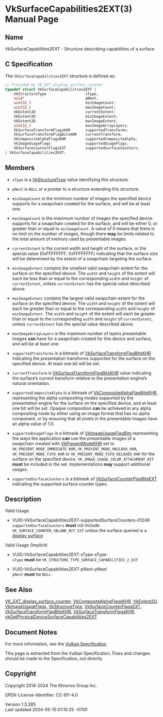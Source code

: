 # VkSurfaceCapabilities2EXT(3) Manual Page

## Name

VkSurfaceCapabilities2EXT - Structure describing capabilities of a
surface



## <a href="#_c_specification" class="anchor"></a>C Specification

The `VkSurfaceCapabilities2EXT` structure is defined as:

``` c
// Provided by VK_EXT_display_surface_counter
typedef struct VkSurfaceCapabilities2EXT {
    VkStructureType                  sType;
    void*                            pNext;
    uint32_t                         minImageCount;
    uint32_t                         maxImageCount;
    VkExtent2D                       currentExtent;
    VkExtent2D                       minImageExtent;
    VkExtent2D                       maxImageExtent;
    uint32_t                         maxImageArrayLayers;
    VkSurfaceTransformFlagsKHR       supportedTransforms;
    VkSurfaceTransformFlagBitsKHR    currentTransform;
    VkCompositeAlphaFlagsKHR         supportedCompositeAlpha;
    VkImageUsageFlags                supportedUsageFlags;
    VkSurfaceCounterFlagsEXT         supportedSurfaceCounters;
} VkSurfaceCapabilities2EXT;
```

## <a href="#_members" class="anchor"></a>Members

- `sType` is a [VkStructureType](https://registry.khronos.org/vulkan/specs/1.3-extensions/man/html/VkStructureType.html) value identifying
  this structure.

- `pNext` is `NULL` or a pointer to a structure extending this
  structure.

- `minImageCount` is the minimum number of images the specified device
  supports for a swapchain created for the surface, and will be at least
  one.

- `maxImageCount` is the maximum number of images the specified device
  supports for a swapchain created for the surface, and will be either
  0, or greater than or equal to `minImageCount`. A value of 0 means
  that there is no limit on the number of images, though there **may**
  be limits related to the total amount of memory used by presentable
  images.

- `currentExtent` is the current width and height of the surface, or the
  special value (0xFFFFFFFF, 0xFFFFFFFF) indicating that the surface
  size will be determined by the extent of a swapchain targeting the
  surface.

- `minImageExtent` contains the smallest valid swapchain extent for the
  surface on the specified device. The `width` and `height` of the
  extent will each be less than or equal to the corresponding `width`
  and `height` of `currentExtent`, unless `currentExtent` has the
  special value described above.

- `maxImageExtent` contains the largest valid swapchain extent for the
  surface on the specified device. The `width` and `height` of the
  extent will each be greater than or equal to the corresponding `width`
  and `height` of `minImageExtent`. The `width` and `height` of the
  extent will each be greater than or equal to the corresponding `width`
  and `height` of `currentExtent`, unless `currentExtent` has the
  special value described above.

- `maxImageArrayLayers` is the maximum number of layers presentable
  images **can** have for a swapchain created for this device and
  surface, and will be at least one.

- `supportedTransforms` is a bitmask of
  [VkSurfaceTransformFlagBitsKHR](https://registry.khronos.org/vulkan/specs/1.3-extensions/man/html/VkSurfaceTransformFlagBitsKHR.html)
  indicating the presentation transforms supported for the surface on
  the specified device. At least one bit will be set.

- `currentTransform` is
  [VkSurfaceTransformFlagBitsKHR](https://registry.khronos.org/vulkan/specs/1.3-extensions/man/html/VkSurfaceTransformFlagBitsKHR.html)
  value indicating the surface’s current transform relative to the
  presentation engine’s natural orientation.

- `supportedCompositeAlpha` is a bitmask of
  [VkCompositeAlphaFlagBitsKHR](https://registry.khronos.org/vulkan/specs/1.3-extensions/man/html/VkCompositeAlphaFlagBitsKHR.html),
  representing the alpha compositing modes supported by the presentation
  engine for the surface on the specified device, and at least one bit
  will be set. Opaque composition **can** be achieved in any alpha
  compositing mode by either using an image format that has no alpha
  component, or by ensuring that all pixels in the presentable images
  have an alpha value of 1.0.

- `supportedUsageFlags` is a bitmask of
  [VkImageUsageFlagBits](https://registry.khronos.org/vulkan/specs/1.3-extensions/man/html/VkImageUsageFlagBits.html) representing the
  ways the application **can** use the presentable images of a swapchain
  created with [VkPresentModeKHR](https://registry.khronos.org/vulkan/specs/1.3-extensions/man/html/VkPresentModeKHR.html) set to
  `VK_PRESENT_MODE_IMMEDIATE_KHR`, `VK_PRESENT_MODE_MAILBOX_KHR`,
  `VK_PRESENT_MODE_FIFO_KHR` or `VK_PRESENT_MODE_FIFO_RELAXED_KHR` for
  the surface on the specified device.
  `VK_IMAGE_USAGE_COLOR_ATTACHMENT_BIT` **must** be included in the set.
  Implementations **may** support additional usages.

- `supportedSurfaceCounters` is a bitmask of
  [VkSurfaceCounterFlagBitsEXT](https://registry.khronos.org/vulkan/specs/1.3-extensions/man/html/VkSurfaceCounterFlagBitsEXT.html)
  indicating the supported surface counter types.

## <a href="#_description" class="anchor"></a>Description

Valid Usage

- <a href="#VUID-VkSurfaceCapabilities2EXT-supportedSurfaceCounters-01246"
  id="VUID-VkSurfaceCapabilities2EXT-supportedSurfaceCounters-01246"></a>
  VUID-VkSurfaceCapabilities2EXT-supportedSurfaceCounters-01246  
  `supportedSurfaceCounters` **must** not include
  `VK_SURFACE_COUNTER_VBLANK_BIT_EXT` unless the surface queried is a <a
  href="https://registry.khronos.org/vulkan/specs/1.3-extensions/html/vkspec.html#wsi-display-surfaces"
  target="_blank" rel="noopener">display surface</a>

Valid Usage (Implicit)

- <a href="#VUID-VkSurfaceCapabilities2EXT-sType-sType"
  id="VUID-VkSurfaceCapabilities2EXT-sType-sType"></a>
  VUID-VkSurfaceCapabilities2EXT-sType-sType  
  `sType` **must** be `VK_STRUCTURE_TYPE_SURFACE_CAPABILITIES_2_EXT`

- <a href="#VUID-VkSurfaceCapabilities2EXT-pNext-pNext"
  id="VUID-VkSurfaceCapabilities2EXT-pNext-pNext"></a>
  VUID-VkSurfaceCapabilities2EXT-pNext-pNext  
  `pNext` **must** be `NULL`

## <a href="#_see_also" class="anchor"></a>See Also

[VK_EXT_display_surface_counter](https://registry.khronos.org/vulkan/specs/1.3-extensions/man/html/VK_EXT_display_surface_counter.html),
[VkCompositeAlphaFlagsKHR](https://registry.khronos.org/vulkan/specs/1.3-extensions/man/html/VkCompositeAlphaFlagsKHR.html),
[VkExtent2D](https://registry.khronos.org/vulkan/specs/1.3-extensions/man/html/VkExtent2D.html),
[VkImageUsageFlags](https://registry.khronos.org/vulkan/specs/1.3-extensions/man/html/VkImageUsageFlags.html),
[VkStructureType](https://registry.khronos.org/vulkan/specs/1.3-extensions/man/html/VkStructureType.html),
[VkSurfaceCounterFlagsEXT](https://registry.khronos.org/vulkan/specs/1.3-extensions/man/html/VkSurfaceCounterFlagsEXT.html),
[VkSurfaceTransformFlagBitsKHR](https://registry.khronos.org/vulkan/specs/1.3-extensions/man/html/VkSurfaceTransformFlagBitsKHR.html),
[VkSurfaceTransformFlagsKHR](https://registry.khronos.org/vulkan/specs/1.3-extensions/man/html/VkSurfaceTransformFlagsKHR.html),
[vkGetPhysicalDeviceSurfaceCapabilities2EXT](https://registry.khronos.org/vulkan/specs/1.3-extensions/man/html/vkGetPhysicalDeviceSurfaceCapabilities2EXT.html)

## <a href="#_document_notes" class="anchor"></a>Document Notes

For more information, see the <a
href="https://registry.khronos.org/vulkan/specs/1.3-extensions/html/vkspec.html#VkSurfaceCapabilities2EXT"
target="_blank" rel="noopener">Vulkan Specification</a>

This page is extracted from the Vulkan Specification. Fixes and changes
should be made to the Specification, not directly.

## <a href="#_copyright" class="anchor"></a>Copyright

Copyright 2014-2024 The Khronos Group Inc.

SPDX-License-Identifier: CC-BY-4.0

Version 1.3.285  
Last updated 2024-05-10 01:10:25 -0700
